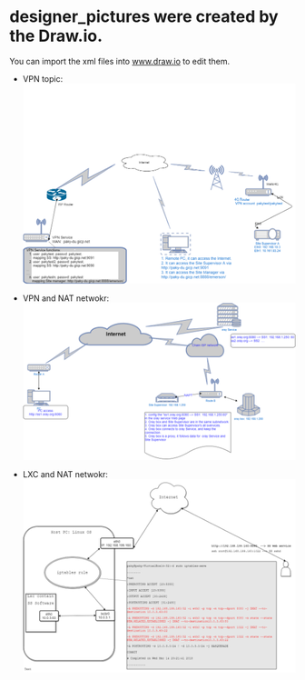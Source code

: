# designer_pictures were created by the Draw.io.
You can import the xml files into www.draw.io to edit them.


* VPN topic:  
![NAT and VPN](https://github.com/pakydu/designer_pictures/blob/master/draw.io/Walmart_network/VPN_topic.png)

* VPN and NAT netwokr:  
![NAT and VPN](https://github.com/pakydu/designer_pictures/blob/master/draw.io/Walmart_network/How_to_access_private_network4.png)

* LXC and NAT netwokr:  
![NAT and VPN](https://github.com/pakydu/designer_pictures/blob/master/draw.io/Walmart_network/lxc_nat.png)